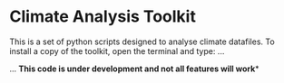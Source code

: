 # Climate Analysis Toolkit

This is a set of python scripts designed to analyse climate datafiles.
To install a copy of the toolkit, open the terminal and type:
...

...
**This code is under development and not all features will work***
